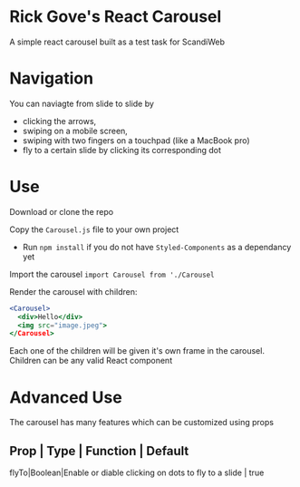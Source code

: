 # Rick Gove's React Carousel
 A simple react carousel built as a test task for ScandiWeb
 
# Navigation
 You can naviagte from slide to slide by 
 - clicking the arrows,
 - swiping on a mobile screen,
 - swiping with two fingers on a touchpad (like a MacBook pro)
 - fly to a certain slide by clicking its corresponding dot

# Use
 Download or clone the repo
 
 Copy the `Carousel.js` file to your own project
 
 * Run `npm install` if you do not have `Styled-Components` as a dependancy yet
 
 Import the carousel
 `import Carousel from './Carousel`
 
 Render the carousel with children:
 
 ```jsx
 <Carousel>
   <div>Hello</div>
   <img src="image.jpeg">
 </Carousel>
 ```
 Each one of the children will be given it's own frame in the carousel. 
 Children can be any valid React component
 
# Advanced Use
 The carousel has many features which can be customized using props
 
 Prop   |  Type     |  Function | Default
 -------------------------------
 flyTo|Boolean|Enable or diable clicking on dots to fly to a slide | true
 
